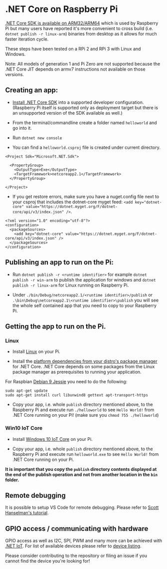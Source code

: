 # .NET Core on Raspberry Pi

[.NET Core SDK is available on ARM32/ARM64](https://dotnet.microsoft.com/download) which is used by Raspberry Pi but many users have reported it's more convenient to cross build (i.e. `dotnet publish -r linux-arm`) binaries from desktop as it allows for much faster iteration cycle.

These steps have been tested on a RPi 2 and RPi 3 with Linux and Windows.

Note: All models of generation 1 and Pi Zero are not supported because the .NET Core JIT depends on armv7 instructions not available on those versions.

## Creating an app:

* [Install .NET Core SDK](https://dotnet.microsoft.com/download) into a supported developer configuration.
(Raspberry Pi itself is supported only as deployment target but there is an unsupported version of the SDK available as well.)

* From the terminal/commandline create a folder named `helloworld` and go into it.
* Run `dotnet new console`
* You can find a `helloworld.csproj` file is created under current directory.

```
<Project Sdk="Microsoft.NET.Sdk">

  <PropertyGroup>
    <OutputType>Exe</OutputType>
    <TargetFramework>netcoreapp2.1</TargetFramework>
  </PropertyGroup>

</Project>
```

* If you get restore errors, make sure you have a nuget.config file next to your csproj that includes the dotnet-core myget feed: `<add key="dotnet-core" value="https://dotnet.myget.org/F/dotnet-core/api/v3/index.json" />`.

```
<?xml version="1.0" encoding="utf-8"?>
<configuration>
  <packageSources>
    <add key="dotnet-core" value="https://dotnet.myget.org/F/dotnet-core/api/v3/index.json" />
  </packageSources>
</configuration>
```

## Publishing an app to run on the Pi:

* Run `dotnet publish -r <runtime identifier>` for example `dotnet publish -r win-arm` to publish the application for windows and `dotnet publish -r linux-arm` for Linux running on Raspberry Pi.

* Under `./bin/Debug/netcoreapp2.1/<runtime identifier>/publish` or `.\bin\Debug\netcoreapp2.1\<runtime identifier>\publish` you will see the whole self contained app that you need to copy to your Raspberry Pi.


## Getting the app to run on the Pi.

### Linux

* Install [Linux](https://www.raspberrypi.org/downloads/) on your Pi.

* Install the [platform dependencies from your distro's package manager](https://github.com/dotnet/core/blob/main/Documentation/prereqs.md) for .NET Core. .NET Core depends on some packages from the Linux package manager as prerequisites to running your application.

For Raspbian [Debian 9 Jessie](https://docs.microsoft.com/dotnet/core/linux-prerequisites?tabs=netcore2x#install-net-core-for-debian-8-or-debian-9-64-bit) you need to do the following:
```
sudo apt-get update
sudo apt-get install curl libunwind8 gettext apt-transport-https
```

* Copy your app, i.e. whole `publish` directory mentioned above, to the Raspberry Pi and execute run `./helloworld` to see `Hello World!` from .NET Core running on your Pi! (make sure you `chmod 755 ./helloworld`)

### Win10 IoT Core

* Install [Windows 10 IoT Core](https://docs.microsoft.com/windows/iot-core/getstarted) on your Pi.

* Copy your app, i.e. whole `publish` directory mentioned above, to the Raspberry Pi and execute run `helloworld.exe` to see `Hello World!` from .NET Core running on your Pi.

**It is important that you copy the `publish` directory contents displayed at the end of the publish operation and not from another location in the `bin` folder.**

## Remote debugging

It is possible to setup VS Code for remote debugging. Please refer to [Scott Hanselman's tutorial](https://www.hanselman.com/blog/RemoteDebuggingWithVSCodeOnWindowsToARaspberryPiUsingNETCoreOnARM.aspx).

## GPIO access / communicating with hardware

GPIO access as well as I2C, SPI, PWM and many more can be achieved with [.NET IoT](https://github.com/dotnet/iot). For list of available devices please refer to [device listing](https://github.com/dotnet/iot/blob/master/src/devices/README.md).

Please consider contributing to the repository or filing an issue if you cannot find the device you're looking for!
